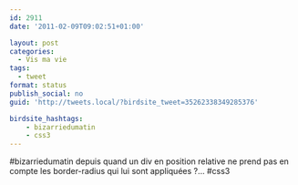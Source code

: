 ```yaml
---
id: 2911
date: '2011-02-09T09:02:51+01:00'

layout: post
categories:
  - Vis ma vie
tags:
  - tweet
format: status
publish_social: no
guid: 'http://tweets.local/?birdsite_tweet=35262338349285376'

birdsite_hashtags:
    - bizarriedumatin
    - css3
---
```


\#bizarriedumatin depuis quand un div en position relative ne prend pas en compte les border-radius qui lui sont appliquées ?… #css3